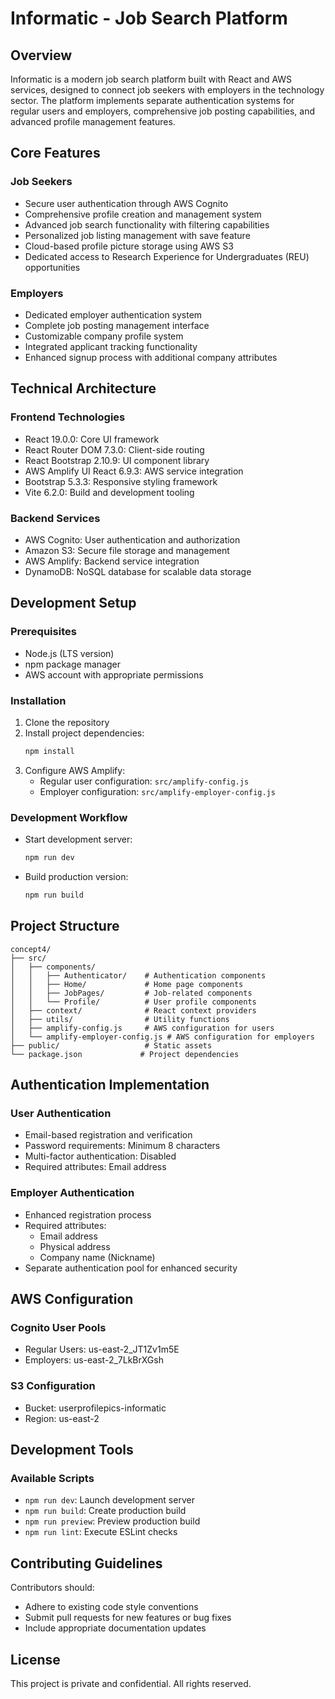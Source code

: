 # Informatic - Job Search Platform

## Overview

Informatic is a modern job search platform built with React and AWS services, designed to connect job seekers with employers in the technology sector. The platform implements separate authentication systems for regular users and employers, comprehensive job posting capabilities, and advanced profile management features.

## Core Features

### Job Seekers
- Secure user authentication through AWS Cognito
- Comprehensive profile creation and management system
- Advanced job search functionality with filtering capabilities
- Personalized job listing management with save feature
- Cloud-based profile picture storage using AWS S3
- Dedicated access to Research Experience for Undergraduates (REU) opportunities

### Employers
- Dedicated employer authentication system
- Complete job posting management interface
- Customizable company profile system
- Integrated applicant tracking functionality
- Enhanced signup process with additional company attributes

## Technical Architecture

### Frontend Technologies
- React 19.0.0: Core UI framework
- React Router DOM 7.3.0: Client-side routing
- React Bootstrap 2.10.9: UI component library
- AWS Amplify UI React 6.9.3: AWS service integration
- Bootstrap 5.3.3: Responsive styling framework
- Vite 6.2.0: Build and development tooling

### Backend Services
- AWS Cognito: User authentication and authorization
- Amazon S3: Secure file storage and management
- AWS Amplify: Backend service integration
- DynamoDB: NoSQL database for scalable data storage

## Development Setup

### Prerequisites
- Node.js (LTS version)
- npm package manager
- AWS account with appropriate permissions

### Installation
1. Clone the repository
2. Install project dependencies:
   ```bash
   npm install
   ```
3. Configure AWS Amplify:
   - Regular user configuration: `src/amplify-config.js`
   - Employer configuration: `src/amplify-employer-config.js`

### Development Workflow
- Start development server:
  ```bash
  npm run dev
  ```
- Build production version:
  ```bash
  npm run build
  ```

## Project Structure

```
concept4/
├── src/
│   ├── components/
│   │   ├── Authenticator/    # Authentication components
│   │   ├── Home/             # Home page components
│   │   ├── JobPages/         # Job-related components
│   │   └── Profile/          # User profile components
│   ├── context/              # React context providers
│   ├── utils/                # Utility functions
│   ├── amplify-config.js     # AWS configuration for users
│   └── amplify-employer-config.js # AWS configuration for employers
├── public/                   # Static assets
└── package.json             # Project dependencies
```

## Authentication Implementation

### User Authentication
- Email-based registration and verification
- Password requirements: Minimum 8 characters
- Multi-factor authentication: Disabled
- Required attributes: Email address

### Employer Authentication
- Enhanced registration process
- Required attributes:
  - Email address
  - Physical address
  - Company name (Nickname)
- Separate authentication pool for enhanced security

## AWS Configuration

### Cognito User Pools
- Regular Users: us-east-2_JT1Zv1m5E
- Employers: us-east-2_7LkBrXGsh

### S3 Configuration
- Bucket: userprofilepics-informatic
- Region: us-east-2

## Development Tools

### Available Scripts
- `npm run dev`: Launch development server
- `npm run build`: Create production build
- `npm run preview`: Preview production build
- `npm run lint`: Execute ESLint checks

## Contributing Guidelines

Contributors should:
- Adhere to existing code style conventions
- Submit pull requests for new features or bug fixes
- Include appropriate documentation updates

## License

This project is private and confidential. All rights reserved.